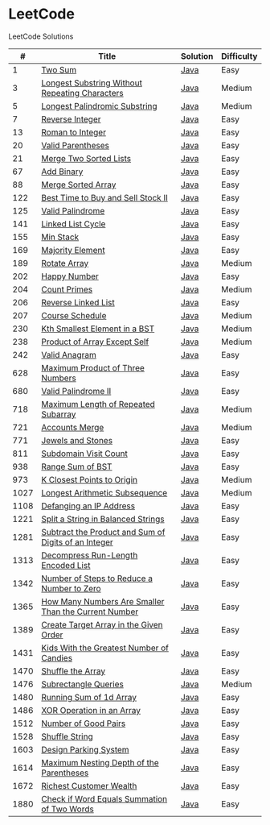 # LeetCode
LeetCode Solutions


| # | Title | Solution | Difficulty |
|---| ----- | -------- | ---------- |
|1|[Two Sum](https://leetcode.com/problems/two-sum)| [Java](./solutions/Java/twoSum/twoSum.java) |Easy|
|3|[Longest Substring Without Repeating Characters](https://leetcode.com/problems/longest-substring-without-repeating-characters)| [Java](./solutions/Java/longestSubstringWithoutRepeatingCharacters/longestSubstringWithoutRepeatingCharacters.java)|Medium|
|5|[Longest Palindromic Substring](https://leetcode.com/problems/longest-palindromic-substring)| [Java](./solutions/Java/longestPalindromicSubstring/longestPalindromicSubstring.java)|Medium|
|7|[Reverse Integer](https://leetcode.com/problems/reverse-integer)| [Java](./solutions/Java/reverseInteger/reverseInteger.java)|Easy|
|13|[Roman to Integer](https://leetcode.com/problems/roman-to-integer)| [Java](./solutions/Java/romanToInteger/romanToInteger.java)|Easy|
|20|[Valid Parentheses](https://leetcode.com/problems/valid-parentheses)| [Java](./solutions/Java/validParentheses/validParentheses.java)|Easy|
|21|[Merge Two Sorted Lists](https://leetcode.com/problems/merge-two-sorted-lists)| [Java](./solutions/Java/mergeTwoSortedLists/mergeTwoSortedLists.java)|Easy|
|67|[Add Binary](https://leetcode.com/problems/add-binary)| [Java](./solutions/Java/addBinary/addBinary.java)|Easy|
|88|[Merge Sorted Array](https://leetcode.com/problems/merge-sorted-array)| [Java](./solutions/Java/mergeSortedArray/mergeSortedArray.java)|Easy|
|122|[Best Time to Buy and Sell Stock II](https://leetcode.com/problems/best-time-to-buy-and-sell-stock-ii)| [Java](./solutions/Java/bestTimeToBuyAndSellStockII/bestTimeToBuyAndSellStockII.java)|Easy|
|125|[Valid Palindrome](https://leetcode.com/problems/valid-palindrome)| [Java](./solutions/Java/validPalindrome/validPalindrome.java) |Easy|
|141|[Linked List Cycle](https://leetcode.com/problems/linked-list-cycle)| [Java](./solutions/Java/linkedListCycle/linkedListCycle.java) |Easy|
|155|[Min Stack](https://leetcode.com/problems/min-stack)| [Java](./solutions/Java/minStack/minStack.java) |Easy|
|169|[Majority Element](https://leetcode.com/problems/majority-element)| [Java](./solutions/Java/majorityElement/majorityElement.java) |Easy|
|189|[Rotate Array](https://leetcode.com/problems/rotate-array)| [Java](./solutions/Java/rotateArray/rotateArray.java)|Medium|
|202|[Happy Number](https://leetcode.com/problems/happy-number)| [Java](./solutions/Java/happyNumber/happyNumber.java)|Easy|
|204|[Count Primes](https://leetcode.com/problems/count-primes)| [Java](./solutions/Java/countPrimes/countPrimes.java)|Medium|
|206|[Reverse Linked List](https://leetcode.com/problems/reverse-linked-list)| [Java](./solutions/Java/reverseLinkedList/reverseLinkedList.java)|Easy|
|207|[Course Schedule](https://leetcode.com/problems/course-schedule)| [Java](./solutions/Java/courseSchedule/courseSchedule.java)|Medium|
|230|[Kth Smallest Element in a BST](https://leetcode.com/problems/kth-smallest-element-in-a-bst)| [Java](./solutions/Java/kthSmallestElementInaBST/kthSmallestElementInaBST.java)|Medium|
|238|[Product of Array Except Self](https://leetcode.com/problems/product-of-array-except-self)| [Java](./solutions/Java/productOfArrayExceptSelf/productOfArrayExceptSelf.java)|Medium|
|242|[Valid Anagram](https://leetcode.com/problems/valid-anagram)| [Java](./solutions/Java/validAnagram/validAnagram.java)|Easy|
|628|[Maximum Product of Three Numbers](https://leetcode.com/problems/maximum-product-of-three-numbers/) | [Java](./solutions/Java/maximumProductOfThreeNumbers/maximumProductOfThreeNumbers.java)|Easy|
|680|[Valid Palindrome II](https://leetcode.com/problems/valid-palindrome-ii) | [Java](./solutions/Java/validPalindromeII/validPalindromeII.java)|Easy|
|718|[Maximum Length of Repeated Subarray](https://leetcode.com/problems/maximum-length-of-repeated-subarray) | [Java](./solutions/Java/maximumLengthOfRepeatedSubarray/maximumLengthOfRepeatedSubarray.java)|Medium|
|721|[Accounts Merge](https://leetcode.com/problems/accounts-merge) | [Java](./solutions/Java/accountsMerge/accountsMerge.java)|Medium|
|771|[Jewels and Stones](https://leetcode.com/problems/jewels-and-stones/description) | [Java](./solutions/Java/jewelsAndStones/jewelsAndStones.java)|Easy|
|811|[Subdomain Visit Count](https://leetcode.com/problems/subdomain-visit-count) | [Java](./solutions/Java/subdomainVisitCount/subdomainVisitCount.java)|Easy|
|938|[Range Sum of BST](https://leetcode.com/problems/range-sum-of-bst) | [Java](./solutions/Java/rangeSumOfBST/rangeSumOfBST.java)|Easy|
|973|[K Closest Points to Origin](https://leetcode.com/problems/k-closest-points-to-origin) | [Java](./solutions/Java/kthClosestPointsToOrigin/kthClosestPointsToOrigin.java)|Medium|
|1027|[Longest Arithmetic Subsequence](https://leetcode.com/problems/longest-arithmetic-subsequence) | [Java](./solutions/Java/longestArithmeticSubsequence/longestArithmeticSubsequence.java)|Medium|
|1108|[Defanging an IP Address](https://leetcode.com/problems/defanging-an-ip-address) | [Java](./solutions/Java/defangingAnIPAddress/defangingAnIPAddress.java)|Easy|
|1221|[Split a String in Balanced Strings](https://leetcode.com/problems/split-a-string-in-balanced-strings) | [Java](./solutions/Java/splitAStringInBalancedStrings/splitAStringInBalancedStrings.java)|Easy|
|1281|[Subtract the Product and Sum of Digits of an Integer](https://leetcode.com/problems/subtract-the-product-and-sum-of-digits-of-an-integer) | [Java](./solutions/Java/subtractTheProductAndSumOfDigitsOfAnInteger/subtractTheProductAndSumOfDigitsOfAnInteger.java)|Easy|
|1313|[Decompress Run-Length Encoded List](https://leetcode.com/problems/decompress-run-length-encoded-list) | [Java](./solutions/Java/decompressRunLengthEncodedList/decompressRunLengthEncodedList.java)|Easy|
|1342|[Number of Steps to Reduce a Number to Zero](https://leetcode.com/problems/number-of-steps-to-reduce-a-number-to-zero) | [Java](./solutions/Java/numberOfStepsToReduceANumberToZero/numberOfStepsToReduceANumberToZero.java)|Easy|
|1365|[How Many Numbers Are Smaller Than the Current Number](https://leetcode.com/problems/how-many-numbers-are-smaller-than-the-current-number) | [Java](./solutions/Java/howManyNumbersAreSmallerThanTheCurrentNumber/howManyNumbersAreSmallerThanTheCurrentNumber.java)|Easy|
|1389|[Create Target Array in the Given Order](https://leetcode.com/problems/create-target-array-in-the-given-order) | [Java](./solutions/Java/createTargetArrayInTheGivenOrder/createTargetArrayInTheGivenOrder.java)|Easy|
|1431|[Kids With the Greatest Number of Candies](https://leetcode.com/problems/kids-with-the-greatest-number-of-candies) | [Java](./solutions/Java/kidsWithTheGreatestNumberOfCandies/kidsWithTheGreatestNumberOfCandies.java)|Easy|
|1470|[Shuffle the Array](https://leetcode.com/problems/shuffle-the-array) | [Java](./solutions/Java/shuffleTheArray/shuffleTheArray.java)|Easy|
|1476|[Subrectangle Queries](https://leetcode.com/problems/subrectangle-queries) | [Java](./solutions/Java/subrectangleQueries/subrectangleQueries.java)|Medium|
|1480|[Running Sum of 1d Array](https://leetcode.com/problems/running-sum-of-1d-array) | [Java](./solutions/Java/runningSumOf1DArray/runningSumOf1DArray.java)|Easy|
|1486|[XOR Operation in an Array](https://leetcode.com/problems/xor-operation-in-an-array) | [Java](./solutions/Java/XOROperationInAnArray/XOROperationInAnArray.java)|Easy|
|1512|[Number of Good Pairs](https://leetcode.com/problems/number-of-good-pairs) | [Java](./solutions/Java/numberOfGoodPairs/numberOfGoodPairs.java)|Easy|
|1528|[Shuffle String](https://leetcode.com/problems/shuffle-string) | [Java](./solutions/Java/shuffleString/shuffleString.java)|Easy|
|1603|[Design Parking System](https://leetcode.com/problems/design-parking-system) | [Java](./solutions/Java/designParkingSystem/designParkingSystem.java)|Easy|
|1614|[Maximum Nesting Depth of the Parentheses](https://leetcode.com/problems/maximum-nesting-depth-of-the-parentheses) | [Java](./solutions/Java/maximumNestingDepthOfTheParantheses/maximumNestingDepthOfTheParantheses.java)|Easy|
|1672|[Richest Customer Wealth](https://leetcode.com/problems/richest-customer-wealth) | [Java](./solutions/Java/richestCustomerWealth/richestCustomerWealth.java)|Easy|
|1880|[Check if Word Equals Summation of Two Words](https://leetcode.com/problems/check-if-word-equals-summation-of-two-words) | [Java](./solutions/Java/checkIfWordEqualsSummationofTwoWords/checkIfWordEqualsSummationofTwoWords.java)|Easy|
